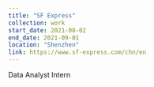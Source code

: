 ```yaml
---
title: "SF Express"
collection: work
start_date: 2021-08-02
end_date: 2021-09-01
location: "Shenzhen"
link: https://www.sf-express.com/chn/en
---
```


Data Analyst Intern
